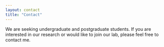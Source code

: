 ```yaml
---
layout: contact
title: "Contact"
---
```


We are seeking undergraduate and postgraduate students. If you are interested in our research or would like to join our lab, please feel free to contact me. 
